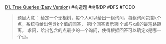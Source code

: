 [D1. Tree Queries (Easy Version)](https://codeforces.com/problemset/problem/1695/D1)
#构造题 #树形DP #DFS #TODO 
> 题目大意：
> 	给定一个无根树，每个人可以给出一组询问，每组询问包含k个点，系统将给出包含k个值的回答， 第i个回答表示第i个点与x点的最短路距离。
> 	求问，给出包含的点最少的一个询问，使得根据回答可以确定x是哪一个点。